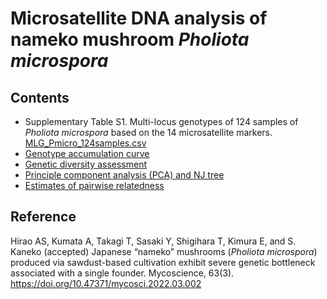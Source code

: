 # Microsatellite DNA analysis of nameko mushroom <i>Pholiota microspora</i>

## Contents

* Supplementary Table S1. Multi-locus genotypes of 124 samples of <i>Pholiota microspora</i> based on the 14 microsatellite markers. [MLG_Pmicro_124samples.csv](MLG_Pmicro_124samples.csv)
* [Genotype accumulation curve](GenotypeAccum.md)
* [Genetic diversity assessment](GeneticDiversity.md)
* [Principle component analysis (PCA) and NJ tree](PCA.NJ.Phmi.md)
* [Estimates of pairwise relatedness](Relatedness.Phmi.md)

## Reference
Hirao AS, Kumata A, Takagi T, Sasaki Y, Shigihara T, Kimura E, and S. Kaneko (accepted) Japanese “nameko” mushrooms (<i>Pholiota microspora</i>) produced via sawdust-based cultivation exhibit severe genetic bottleneck associated with a single founder. Mycoscience, 63(3). https://doi.org/10.47371/mycosci.2022.03.002
